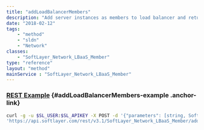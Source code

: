 ```yaml
---
title: "addLoadBalancerMembers"
description: "Add server instances as members to load balancer and return it with listeners, pools and members populated "
date: "2018-02-12"
tags:
    - "method"
    - "sldn"
    - "Network"
classes:
    - "SoftLayer_Network_LBaaS_Member"
type: "reference"
layout: "method"
mainService : "SoftLayer_Network_LBaaS_Member"
---
```


### [REST Example](#addLoadBalancerMembers-example) <a href="/article/rest/"><i class="fas fa-question"></i></a> {#addLoadBalancerMembers-example .anchor-link} 
```bash
curl -g -u $SL_USER:$SL_APIKEY -X POST -d '{"parameters": [string, SoftLayer_Network_LBaaS_LoadBalancerServerInstanceInfo]}' \
'https://api.softlayer.com/rest/v3.1/SoftLayer_Network_LBaaS_Member/addLoadBalancerMembers'
```
